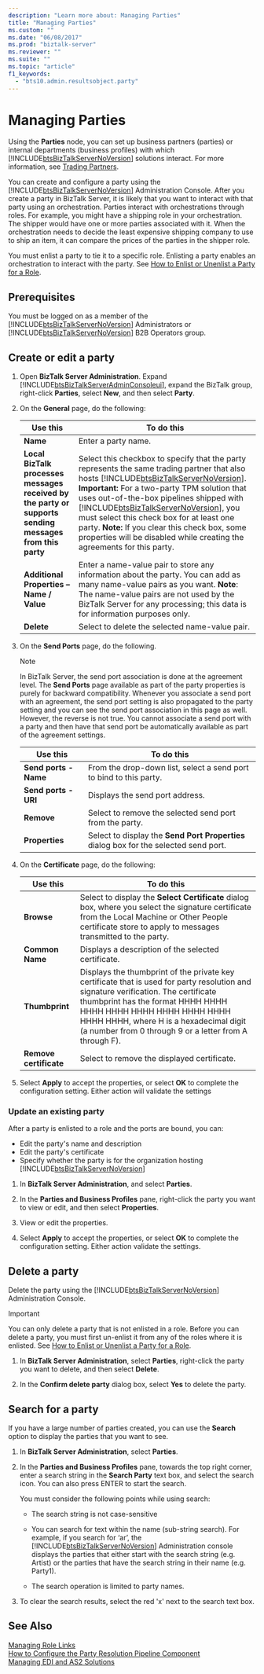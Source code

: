 ```yaml
---
description: "Learn more about: Managing Parties"
title: "Managing Parties"
ms.custom: ""
ms.date: "06/08/2017"
ms.prod: "biztalk-server"
ms.reviewer: ""
ms.suite: ""
ms.topic: "article"
f1_keywords: 
  - "bts10.admin.resultsobject.party"
---
```

# Managing Parties
Using the **Parties** node, you can set up business partners (parties) or internal departments (business profiles) with which [!INCLUDE[btsBizTalkServerNoVersion](../includes/btsbiztalkservernoversion-md.md)] solutions interact. For more information, see [Trading Partners](../core/trading-partners-and-business-profiles.md).  

You can create and configure a party using the [!INCLUDE[btsBizTalkServerNoVersion](../includes/btsbiztalkservernoversion-md.md)] Administration Console. After you create a party in BizTalk Server, it is likely that you want to interact with that party using an orchestration. Parties interact with orchestrations through roles. For example, you might have a shipping role in your orchestration. The shipper would have one or more parties associated with it. When the orchestration needs to decide the least expensive shipping company to use to ship an item, it can compare the prices of the parties in the shipper role.  

 You must enlist a party to tie it to a specific role. Enlisting a party enables an orchestration to interact with the party. See [How to Enlist or Unenlist a Party for a Role](../core/how-to-enlist-or-unenlist-a-party-for-a-role.md).

## Prerequisites  
 You must be logged on as a member of the [!INCLUDE[btsBizTalkServerNoVersion](../includes/btsbiztalkservernoversion-md.md)] Administrators or [!INCLUDE[btsBizTalkServerNoVersion](../includes/btsbiztalkservernoversion-md.md)] B2B Operators group.  

## Create or edit a party

1. Open **BizTalk Server Administration**.  Expand [!INCLUDE[btsBizTalkServerAdminConsoleui](../includes/btsbiztalkserveradminconsoleui-md.md)], expand the BizTalk group, right-click **Parties**, select **New**, and then select **Party**.  

2. On the **General** page, do the following:  


   |                                                Use this                                                 |                                                                                                                                                                                                                                                                      To do this                                                                                                                                                                                                                                                                       |
   |---------------------------------------------------------------------------------------------------------|-------------------------------------------------------------------------------------------------------------------------------------------------------------------------------------------------------------------------------------------------------------------------------------------------------------------------------------------------------------------------------------------------------------------------------------------------------------------------------------------------------------------------------------------------------|
   |                                                **Name**                                                 |                                                                                                                                                                                                                                                                  Enter a party name.                                                                                                                                                                                                                                                                  |
   | **Local BizTalk processes messages received by the party or supports sending messages from this party** | Select this checkbox to specify that the party represents the same trading partner that also hosts [!INCLUDE[btsBizTalkServerNoVersion](../includes/btsbiztalkservernoversion-md.md)]. **Important:**  For a two-party TPM solution that uses out-of-the-box pipelines shipped with [!INCLUDE[btsBizTalkServerNoVersion](../includes/btsbiztalkservernoversion-md.md)], you must select this check box for at least one party. **Note:**  If you clear this check box, some properties will be disabled while creating the agreements for this party. |
   |                                **Additional Properties – Name / Value**                                 |                                                                                                                                                Enter a name-value pair to store any information about the party. You can add as many name-value pairs as you want. **Note**:  The name-value pairs are not used by the BizTalk Server for any processing; this data is for information purposes only.                                                                                                                                                 |
   |                                               **Delete**                                                |                                                                                                                                                                                                                                                    Select to delete the selected name-value pair.                                                                                                                                                                                                                                                     |


3. On the **Send Ports** page, do the following.  

   > [!NOTE]
   >  In BizTalk Server, the send port association is done at the agreement level. The **Send Ports** page available as part of the party properties is purely for backward compatibility. Whenever you associate a send port with an agreement, the send port setting is also propagated to the party setting and you can see the send port association in this page as well. However, the reverse is not true. You cannot associate a send port with a party and then have that send port be automatically available as part of the agreement settings.  

   |       Use this        |                                      To do this                                       |
   |-----------------------|---------------------------------------------------------------------------------------|
   | **Send ports - Name** |          From the drop-down list, select a send port to bind to this party.           |
   | **Send ports - URI**  |                            Displays the send port address.                            |
   |      **Remove**       |                Select to remove the selected send port from the party.                |
   |    **Properties**     | Select to display the **Send Port Properties** dialog box for the selected send port. |


4. On the **Certificate** page, do the following:  


   |        Use this        |                                                                                                                                                 To do this                                                                                                                                                 |
   |------------------------|------------------------------------------------------------------------------------------------------------------------------------------------------------------------------------------------------------------------------------------------------------------------------------------------------------|
   |       **Browse**       |                                                Select to display the **Select Certificate** dialog box, where you select the signature certificate from the Local Machine or Other People certificate store to apply to messages transmitted to the party.                                                 |
   |    **Common Name**     |                                                                                                                            Displays a description of the selected certificate.                                                                                                                             |
   |     **Thumbprint**     | Displays the thumbprint of the private key certificate that is used for party resolution and signature verification. The certificate thumbprint has the format HHHH HHHH HHHH HHHH HHHH HHHH HHHH HHHH HHHH HHHH, where H is a hexadecimal digit (a number from 0 through 9 or a letter from A through F). |
   | **Remove certificate** |                                                                                                                                Select to remove the displayed certificate.                                                                                                                                 |


5. Select **Apply** to accept the properties, or select **OK** to complete the configuration setting. Either action will validate the settings  

### Update an existing party
After a party is enlisted to a role and the ports are bound, you can:  

- Edit the party's name and description  
- Edit the party's certificate  
- Specify whether the party is for the organization hosting [!INCLUDE[btsBizTalkServerNoVersion](../includes/btsbiztalkservernoversion-md.md)]

1. In **BizTalk Server Administration**, and select **Parties**.

2. In the **Parties and Business Profiles** pane, right-click the party you want to view or edit, and then select **Properties**.  

3. View or edit the properties. 

4. Select **Apply** to accept the properties, or select **OK** to complete the configuration setting. Either action validate the settings.  

## Delete a party
Delete the party using the [!INCLUDE[btsBizTalkServerNoVersion](../includes/btsbiztalkservernoversion-md.md)] Administration Console.  

> [!IMPORTANT]
>  You can only delete a party that is not enlisted in a role. Before you can delete a party, you must first un-enlist it from any of the roles where it is enlisted. See [How to Enlist or Unenlist a Party for a Role](../core/how-to-enlist-or-unenlist-a-party-for-a-role.md). 

1. In **BizTalk Server Administration**, select **Parties**, right-click the party you want to delete, and then select **Delete**.  

2.  In the **Confirm delete party** dialog box, select **Yes** to delete the party.  

## Search for a party
If you have a large number of parties created, you can use the **Search** option to  display the parties that you want to see.  

1. In **BizTalk Server Administration**, select **Parties**.

2. In the **Parties and Business Profiles** pane, towards the top right corner, enter a search string in the **Search Party** text box, and select the search icon. You can also press ENTER to start the search.  

    You must consider the following points while using search:  

   - The search string is not case-sensitive

   - You can search for text within the name (sub-string search). For example, if you search for ‘ar’, the [!INCLUDE[btsBizTalkServerNoVersion](../includes/btsbiztalkservernoversion-md.md)] Administration console displays the parties that either start with the search string (e.g. Artist) or the parties that have the search string in their name (e.g. Party1).  

   - The search operation is limited to party names.  

3. To clear the search results, select the red 'x' next to the search text box.  

## See Also  
 [Managing Role Links](../core/managing-role-links.md)   
 [How to Configure the Party Resolution Pipeline Component](../core/how-to-configure-the-party-resolution-pipeline-component.md)  
 [Managing EDI and AS2 Solutions](../core/managing-edi-and-as2-solutions.md)
